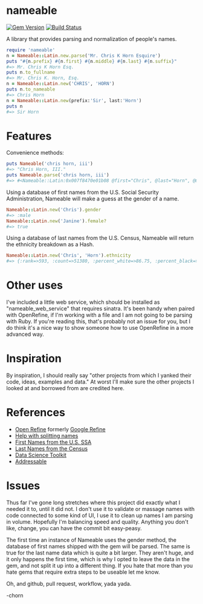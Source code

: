 # nameable

[![Gem Version](https://badge.fury.io/rb/nameable.svg)](http://badge.fury.io/rb/nameable)
[![Build Status](https://travis-ci.org/chorn/nameable.svg?branch=master)](https://travis-ci.org/chorn/nameable)

A library that provides parsing and normalization of people's names.

```ruby
require 'nameable'
n = Nameable::Latin.new.parse('Mr. Chris K Horn Esquire')
puts "#{n.prefix} #{n.first} #{n.middle} #{n.last} #{n.suffix}"
#=> Mr. Chris K Horn Esq.
puts n.to_fullname
#=> Mr. Chris K. Horn, Esq.
n = Nameable::Latin.new('CHRIS', 'HORN')
puts n.to_nameable
#=> Chris Horn
n = Nameable::Latin.new(prefix:'Sir', last:'Horn')
puts n
#=> Sir Horn
```

# Features

Convenience methods:
```ruby
puts Nameable('chris horn, iii')
#=> "Chris Horn, III."
puts Nameable.parse('chris horn, iii')
#=> #<Nameable::Latin:0x007f8470e01b08 @first="Chris", @last="Horn", @middle=nil, @prefix=nil, @suffix="III.">
```
Using a database of first names from the U.S. Social Security Administration, Nameable will make a guess at the gender of a name.

```ruby
Nameable::Latin.new('Chris').gender
#=> :male
Nameable::Latin.new('Janine').female?
#=> true
```
Using a database of last names from the U.S. Census, Nameable will return the ethnicity breakdown as a Hash. 
```ruby
Nameable::Latin.new('Chris', 'Horn').ethnicity
#=> {:rank=>593, :count=>51380, :percent_white=>86.75, :percent_black=>8.31, :percent_asian_pacific_islander=>0.84, :percent_american_indian_alaska_native=>1.16, :percent_two_or_more_races=>1.46, :percent_hispanic=>1.48}
```

# Other uses

I've included a little web service, which should be installed as "nameable_web_service" that requires sinatra.  It's been handy when paired with OpenRefine, if I'm working with a file and I am not going to be parsing with Ruby.  If you're reading this, that's probably not an issue for you, but I do think it's a nice way to show someone how to use OpenRefine in a more advanced way.

# Inspiration

By inspiration, I should really say "other projects from which I yanked their code, ideas, examples and data." At worst I'll make sure the other projects I looked at and borrowed from are credited here.

# References

* [Open Refine](http://openrefine.org/) formerly [Google Refine](https://code.google.com/p/google-refine/)
* [Help with splitting names](http://www.onlineaspect.com/2009/08/17/splitting-names/)
* [First Names from the U.S. SSA](http://www.ssa.gov/oact/babynames/limits.html)
* [Last Names from the Census](http://www.census.gov/topics/population/genealogy/data/2000_surnames.html)
* [Data Science Toolkit](https://github.com/petewarden/dstk)
* [Addressable](https://github.com/sporkmonger/addressable)

# Issues

Thus far I've gone long stretches where this project did exactly what I needed it to, until it did not.  I don't use it to validate or massage names with code connected to some kind of UI, I use it to clean up names I am parsing in volume.  Hopefully I'm balancing speed and quality.  Anything you don't like, change, you can have the commit bit easy-peasy.

The first time an instance of Nameable uses the gender method, the database of first names shipped with the gem will be parsed.  The same is true for the last name data which is quite a bit larger.  They aren't huge, and it only happens the first time, which is why I opted to leave the data in the gem, and not split it up into a different thing.  If you hate that more than you hate gems that require extra steps to be useable let me know.

Oh, and github, pull request, workflow, yada yada.

-chorn
